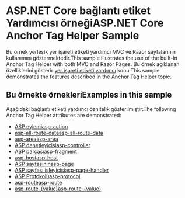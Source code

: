 # <a name="aspnet-core-anchor-tag-helper-sample"></a><span data-ttu-id="86584-101">ASP.NET Core bağlantı etiket Yardımcısı örneği</span><span class="sxs-lookup"><span data-stu-id="86584-101">ASP.NET Core Anchor Tag Helper Sample</span></span>

<span data-ttu-id="86584-102">Bu örnek yerleşik yer işareti etiketi yardımcı MVC ve Razor sayfalarının kullanımını göstermektedir.</span><span class="sxs-lookup"><span data-stu-id="86584-102">This sample illustrates the use of the built-in Anchor Tag Helper with both MVC and Razor Pages.</span></span> <span data-ttu-id="86584-103">Bu örnek açıklanan özelliklerini gösterir [yer işareti etiketi yardımcı](https://docs.microsoft.com/aspnet/core/mvc/views/tag-helpers/built-in/anchor-tag-helper) konu.</span><span class="sxs-lookup"><span data-stu-id="86584-103">This sample demonstrates the features described in the [Anchor Tag Helper](https://docs.microsoft.com/aspnet/core/mvc/views/tag-helpers/built-in/anchor-tag-helper) topic.</span></span>

## <a name="examples-in-this-sample"></a><span data-ttu-id="86584-104">Bu örnekte örnekleri</span><span class="sxs-lookup"><span data-stu-id="86584-104">Examples in this sample</span></span>

<span data-ttu-id="86584-105">Aşağıdaki bağlantı etiketi yardımcı öznitelik gösterilmiştir:</span><span class="sxs-lookup"><span data-stu-id="86584-105">The following Anchor Tag Helper attributes are demonstrated:</span></span>

- [<span data-ttu-id="86584-106">ASP eylemi</span><span class="sxs-lookup"><span data-stu-id="86584-106">asp-action</span></span>](https://docs.microsoft.com/aspnet/core/mvc/views/tag-helpers/built-in/anchor-tag-helper#asp-action)
- [<span data-ttu-id="86584-107">asp-all-route-data</span><span class="sxs-lookup"><span data-stu-id="86584-107">asp-all-route-data</span></span>](https://docs.microsoft.com/aspnet/core/mvc/views/tag-helpers/built-in/anchor-tag-helper#asp-all-route-data)
- [<span data-ttu-id="86584-108">asp-area</span><span class="sxs-lookup"><span data-stu-id="86584-108">asp-area</span></span>](https://docs.microsoft.com/aspnet/core/mvc/views/tag-helpers/built-in/anchor-tag-helper#asp-area)
- [<span data-ttu-id="86584-109">ASP denetleyicisi</span><span class="sxs-lookup"><span data-stu-id="86584-109">asp-controller</span></span>](https://docs.microsoft.com/aspnet/core/mvc/views/tag-helpers/built-in/anchor-tag-helper#asp-controller)
- [<span data-ttu-id="86584-110">ASP parçası</span><span class="sxs-lookup"><span data-stu-id="86584-110">asp-fragment</span></span>](https://docs.microsoft.com/aspnet/core/mvc/views/tag-helpers/built-in/anchor-tag-helper#asp-fragment)
- [<span data-ttu-id="86584-111">asp-host</span><span class="sxs-lookup"><span data-stu-id="86584-111">asp-host</span></span>](https://docs.microsoft.com/aspnet/core/mvc/views/tag-helpers/built-in/anchor-tag-helper#asp-host)
- [<span data-ttu-id="86584-112">ASP sayfasının</span><span class="sxs-lookup"><span data-stu-id="86584-112">asp-page</span></span>](https://docs.microsoft.com/aspnet/core/mvc/views/tag-helpers/built-in/anchor-tag-helper#asp-page)
- [<span data-ttu-id="86584-113">ASP sayfası işleyicisi</span><span class="sxs-lookup"><span data-stu-id="86584-113">asp-page-handler</span></span>](https://docs.microsoft.com/aspnet/core/mvc/views/tag-helpers/built-in/anchor-tag-helper#asp-page-handler)
- [<span data-ttu-id="86584-114">ASP Protokolü</span><span class="sxs-lookup"><span data-stu-id="86584-114">asp-protocol</span></span>](https://docs.microsoft.com/aspnet/core/mvc/views/tag-helpers/built-in/anchor-tag-helper#asp-protocol)
- [<span data-ttu-id="86584-115">asp-route</span><span class="sxs-lookup"><span data-stu-id="86584-115">asp-route</span></span>](https://docs.microsoft.com/aspnet/core/mvc/views/tag-helpers/built-in/anchor-tag-helper#asp-route)
- [<span data-ttu-id="86584-116">asp-route-{value}</span><span class="sxs-lookup"><span data-stu-id="86584-116">asp-route-{value}</span></span>](https://docs.microsoft.com/aspnet/core/mvc/views/tag-helpers/built-in/anchor-tag-helper#asp-route-value)